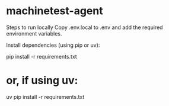 # machinetest-agent

Steps to run locally
Copy .env.local to .env and add the required environment variables.

Install dependencies (using pip or uv):

pip install -r requirements.txt
# or, if using uv:
uv pip install -r requirements.txt
